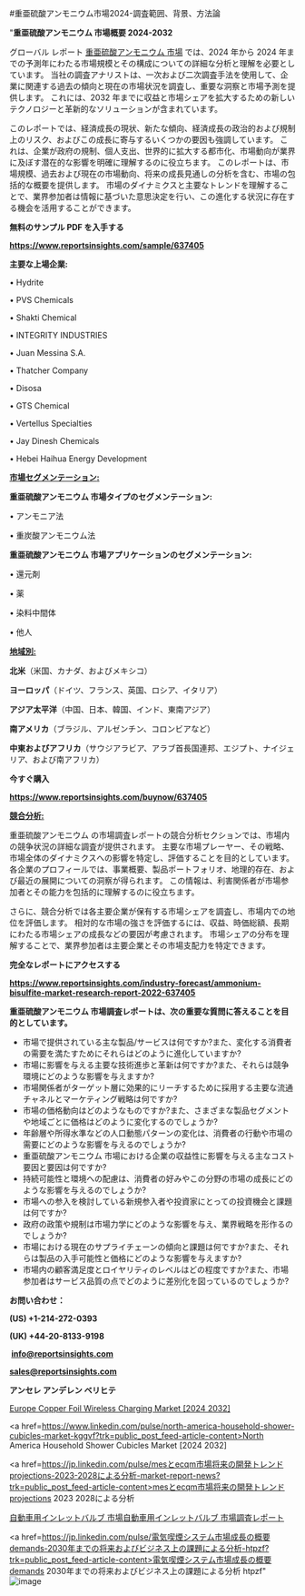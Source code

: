#重亜硫酸アンモニウム市場2024-調査範囲、背景、方法論

"<strong>重亜硫酸アンモニウム 市場概要 2024-2032</strong>

グローバル レポート <a href=https://www.reportsinsights.com/sample/637405>重亜硫酸アンモニウム 市場</a> では、2024 年から 2024 年までの予測年にわたる市場規模とその構成についての詳細な分析と理解を必要としています。 当社の調査アナリストは、一次および二次調査手法を使用して、企業に関連する過去の傾向と現在の市場状況を調査し、重要な洞察と市場予測を提供します。 これには、2032 年までに収益と市場シェアを拡大​​するための新しいテクノロジーと革新的なソリューションが含まれています。

このレポートでは、経済成長の現状、新たな傾向、経済成長の政治的および規制上のリスク、およびこの成長に寄与するいくつかの要因も強調しています。 これは、企業が政府の規制、個人支出、世界的に拡大する都市化、市場動向が業界に及ぼす潜在的な影響を明確に理解するのに役立ちます。 このレポートは、市場規模、過去および現在の市場動向、将来の成長見通しの分析を含む、市場の包括的な概要を提供します。 市場のダイナミクスと主要なトレンドを理解することで、業界参加者は情報に基づいた意思決定を行い、この進化する状況に存在する機会を活用することができます。

<strong><b>無料のサンプル PDF を入手する</b></strong>

<a href=https://www.reportsinsights.com/sample/637405><strong><u>https://www.reportsinsights.com/sample/637405</u></strong></a>

<strong>主要な上場企業:</strong>

• Hydrite

• PVS Chemicals

• Shakti Chemical

• INTEGRITY INDUSTRIES

• Juan Messina S.A.

• Thatcher Company

• Disosa

• GTS Chemical

• Vertellus Specialties

• Jay Dinesh Chemicals

• Hebei Haihua Energy Development

<strong><u>市場セグメンテーション</u></strong><strong><u>:</u></strong>

<strong>重亜硫酸アンモニウム 市場タイプのセグメンテーション:</strong>

• アンモニア法

• 重炭酸アンモニウム法

<strong>重亜硫酸アンモニウム 市場アプリケーションのセグメンテーション:</strong>

• 還元剤

• 薬

• 染料中間体

• 他人

<strong><u>地域別</u></strong><strong><u>:</u></strong>

<strong>北米</strong>（米国、カナダ、およびメキシコ）

<strong>ヨーロッパ</strong>（ドイツ、フランス、英国、ロシア、イタリア）

<strong>アジア太平洋</strong>（中国、日本、韓国、インド、東南アジア）

<strong>南アメリカ</strong>（ブラジル、アルゼンチン、コロンビアなど）

<strong>中東およびアフリカ</strong>（サウジアラビア、アラブ首長国連邦、エジプト、ナイジェリア、および南アフリカ）

<strong>今すぐ購入</strong>

<a href=https://www.reportsinsights.com/buynow/637405><strong><u>https://www.reportsinsights.com/buynow/637405</u></strong></a>

<strong><u>競合分析:</u></strong>

重亜硫酸アンモニウム の市場調査レポートの競合分析セクションでは、市場内の競争状況の詳細な調査が提供されます。 主要な市場プレーヤー、その戦略、市場全体のダイナミクスへの影響を特定し、評価することを目的としています。 各企業のプロフィールでは、事業概要、製品ポートフォリオ、地理的存在、および最近の展開についての洞察が得られます。 この情報は、利害関係者が市場参加者とその能力を包括的に理解するのに役立ちます。

さらに、競合分析では各主要企業が保有する市場シェアを調査し、市場内での地位を評価します。 相対的な市場の強さを評価するには、収益、時価総額、長期にわたる市場シェアの成長などの要因が考慮されます。 市場シェアの分布を理解することで、業界参加者は主要企業とその市場支配力を特定できます。

<strong>完全なレポートにアクセスする</strong>

<a href=https://www.reportsinsights.com/industry-forecast/ammonium-bisulfite-market-research-report-2022-637405><strong><u><b>https://www.reportsinsights.com/industry-forecast/ammonium-bisulfite-market-research-report-2022-637405</b></u></strong></a>

<strong><b>重亜硫酸アンモニウム 市場調査レポートは、次の重要な質問に答えることを目的としています。</b></strong>
<ul>
  <li>市場で提供されている主な製品/サービスは何ですか?また、変化する消費者の需要を満たすためにそれらはどのように進化していますか?</li>
  <li>市場に影響を与える主要な技術進歩と革新は何ですか?また、それらは競争環境にどのような影響を与えますか?</li>
  <li>市場関係者がターゲット層に効果的にリーチするために採用する主要な流通チャネルとマーケティング戦略は何ですか?</li>
  <li>市場の価格動向はどのようなものですか?また、さまざまな製品セグメントや地域ごとに価格はどのように変化するのでしょうか?</li>
  <li>年齢層や所得水準などの人口動態パターンの変化は、消費者の行動や市場の需要にどのような影響を与えるのでしょうか?</li>
  <li>重亜硫酸アンモニウム 市場における企業の収益性に影響を与える主なコスト要因と要因は何ですか?</li>
  <li>持続可能性と環境への配慮は、消費者の好みやこの分野の市場の成長にどのような影響を与えるのでしょうか?</li>
  <li>市場への参入を検討している新規参入者や投資家にとっての投資機会と課題は何ですか?</li>
  <li>政府の政策や規制は市場力学にどのような影響を与え、業界戦略を形作るのでしょうか?</li>
  <li>市場における現在のサプライチェーンの傾向と課題は何ですか?また、それらは製品の入手可能性と価格にどのような影響を与えますか?</li>
  <li>市場内の顧客満足度とロイヤリティのレベルはどの程度ですか?また、市場参加者はサービス品質の点でどのように差別化を図っているのでしょうか?</li>
</ul>
<strong>お問い合わせ：</strong>

<strong>(US) +1-214-272-0393</strong>

<strong>(UK) +44-20-8133-9198</strong>

<strong> </strong><a href=info@reportsinsights.com><strong><u>info@reportsinsights.com</u></strong></a>

<a href=sales@reportsinsights.com><strong><u>sales@reportsinsights.com</u></strong></a>

<strong>アンセレ アンデレン ベリヒテ</strong>

<a href=https://www.linkedin.com/pulse/europe-copper-foil-wireless-charging-markets-2024-arkke/>Europe Copper Foil Wireless Charging Market [2024 2032]</a>

<a href=https://www.linkedin.com/pulse/north-america-household-shower-cubicles-market-kggvf?trk=public_post_feed-article-content>North America Household Shower Cubicles Market [2024 2032]</a>

<a href=https://jp.linkedin.com/pulse/mesとecqm市場将来の開発トレンドprojections-2023-2028による分析-market-report-news?trk=public_post_feed-article-content>mesとecqm市場将来の開発トレンドprojections 2023 2028による分析</a>

<a href=https://www.linkedin.com/pulse/自動車用インレットバルブ-市場自動車用インレットバルブ-市場調査レポート-community-market-research/>自動車用インレットバルブ 市場自動車用インレットバルブ 市場調査レポート</a>

<a href=https://jp.linkedin.com/pulse/電気喫煙システム市場成長の概要demands-2030年までの将来およびビジネス上の課題による分析-htpzf?trk=public_post_feed-article-content>電気喫煙システム市場成長の概要demands 2030年までの将来およびビジネス上の課題による分析 htpzf</a>"
![image](https://github.com/aakesh123242/RIMarket/assets/158431203/2f71a908-07de-46a7-af62-f7559ec7c0a2)
